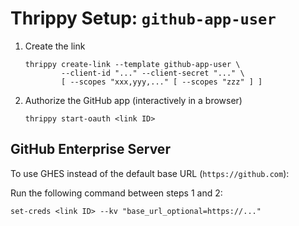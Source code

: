 # Thrippy Setup: `github-app-user`

1. Create the link

   ```shell
   thrippy create-link --template github-app-user \
           --client-id "..." --client-secret "..." \
           [ --scopes "xxx,yyy,..." [ --scopes "zzz" ] ]
   ```

2. Authorize the GitHub app (interactively in a browser)

   ```shell
   thrippy start-oauth <link ID>
   ```

## GitHub Enterprise Server

To use GHES instead of the default base URL (`https://github.com`):

Run the following command between steps 1 and 2:

```
set-creds <link ID> --kv "base_url_optional=https://..."
```
